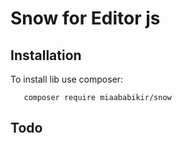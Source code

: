 # Snow for Editor js

## Installation 
To install lib use composer:
```
   composer require miaababikir/snow 
```

## Todo